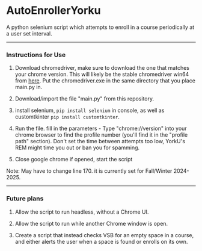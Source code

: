 # AutoEnrollerYorku
A python selenium script which attempts to enroll in a course periodically at a user set interval.

---
### Instructions for Use

1. Download chromedriver, make sure to download the one that matches your chrome version. This will likely be the stable chromedriver win64 from [here](https://googlechromelabs.github.io/chrome-for-testing/#stable). Put the chromedriver.exe in the same directory that you place main.py in.

2. Download/import the file "main.py" from this repository.

3. install selenium, `pip install selenium` in console, as well as customtkinter `pip install customtkinter`. 

4. Run the file. fill in the parameters - 
    Type "chrome://version" into your chrome browser to find the profile number (you'll find it in the "profile path" section).
    Don't set the time between attempts too low, YorkU's REM might time you out or ban you for spamming.

5. Close google chrome if opened, start the script

Note: May have to change line 170. it is currently set for Fall/Winter 2024-2025. 

---

### Future plans

1. Allow the script to run headless, without a Chrome UI.

2. Allow the script to run while another Chrome window is open.

3. Create a script that instead checks VSB for an empty space in a course, and either alerts the user when a space is found or enrolls on its own.